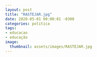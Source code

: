 ```yaml
---
layout: post
title: "RASTEJAR.jpg"
date: 2020-05-01 00:00:01 -0300
categories: politica
tags:
- educacao
- educação
image: 
  thumbnail: assets/images/RASTEJAR.jpg
---
```


